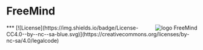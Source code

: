 # FreeMind

<img align="right" src="https://github.com/technikamateur/IGF-FreeMind/blob/master/logo/linux-server-128px.png" alt="logo FreeMind">
***
[![License](https://img.shields.io/badge/License-CC4.0--by--nc--sa-blue.svg)](https://creativecommons.org/licenses/by-nc-sa/4.0/legalcode)
